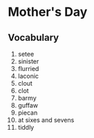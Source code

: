 # Mother's Day

## Vocabulary

1. setee
2. sinister
3. flurried
4. laconic
5. clout
6. clot
7. barmy
8. guffaw
9. piecan
10. at sixes and sevens
11. tiddly
